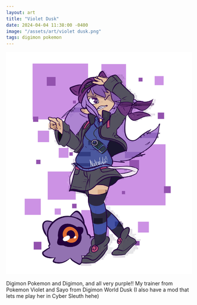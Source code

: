 ```yaml
---
layout: art
title: "Violet Dusk"
date: 2024-04-04 11:38:00 -0400
image: "/assets/art/violet dusk.png"
tags: digimon pokemon
---
```

<img src= "assets/art/sayo.png">

Digimon Pokemon and Digimon, and all very purple!! My trainer from Pokemon Violet and Sayo from Digimon World Dusk (I also have a mod that lets me play her in Cyber Sleuth hehe)